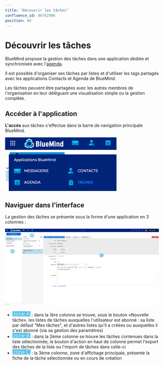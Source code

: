 ```yaml
---
title: "Découvrir les tâches"
confluence_id: 86762906
position: 66
---
```

# Découvrir les tâches


BlueMind propose la gestion des tâches dans une application dédiée et synchronisée avec l'[agenda](/Guide_de_l_utilisateur/L_agenda_4.7/).

Il est possible d'organiser ses tâches par listes et d'utiliser les tags partagés avec les applications Contacts et Agenda de BlueMind.

Les tâches peuvent être partagées avec les autres membres de l'organisation en leur déléguant une visualisation simple ou la gestion complète.

## Accéder à l'application

**L'accès** aux tâches s'effectue dans la barre de navigation principale BlueMind.

![](../../attachments/86762906/86764802.png)


## Naviguer dans l'interface

La gestion des tâches se présente sous la forme d'une application en 3 colonnes :

![](../../attachments/86762906/86764801.png)


- ![](../../attachments/86762906/86764805.png) : dans la 1ère colonne se trouve, sous le bouton «Nouvelle tâche», les listes de tâches auxquelles l'utilisateur est abonné : sa liste par défaut "Mes tâches", et d'autres listes qu'il a créées ou auxquelles il s'est abonné (via sa gestion des paramètres)
- ![](../../attachments/86762906/86764804.png) : dans la 2ème colonne se trouve les tâches contenues dans la liste sélectionnée, le bouton d'action en haut de colonne permet l'export des tâches de la liste ou l'import de tâches dans celle-ci
- ![](../../attachments/86762906/86764803.png) : la 3ème colonne, zone d'affichage principale, présente la fiche de la tâche sélectionnée ou en cours de création


